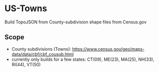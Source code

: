 # US-Towns
Build TopoJSON from County-subdivision shape files from Census.gov

## Scope
- County subdivisions (Towns): https://www.census.gov/geo/maps-data/data/cbf/cbf_cousub.html
- currently only builds for a few states: CT(09), ME(23), MA(25), NH(33), RI(44), VT(50)
